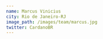 ```yaml
---
name: Marcus Vinicius
city: Rio de Janeiro-RJ
image_path: /images/team/marcus.jpg
twitter: CardanoBR
---
```

